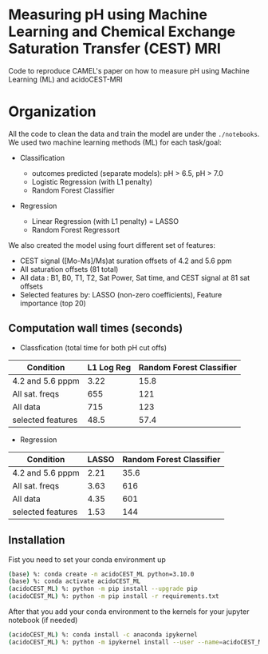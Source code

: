 # Measuring pH using Machine Learning and Chemical Exchange Saturation Transfer (CEST) MRI

 Code to reproduce CAMEL's paper on how to measure pH using Machine Learning (ML) and acidoCEST-MRI
 
# Organization
All the code to clean the data and train the model are under the `./notebooks`.
We used two machine learning methods (ML) for each task/goal:

- Classification 
    - outcomes predicted (separate models): pH > 6.5, pH > 7.0
    - Logistic Regression (with L1 penalty)
    - Random Forest Classifier
    

- Regression 
    - Linear Regression (with L1 penalty) = LASSO
    - Random Forest Regressort
    

 We also created the model using fourt different set of features:
 
 - CEST signal ([Mo-Ms]/Ms)at suration offsets of 4.2 and 5.6 ppm
 - All saturation offsets (81 total)
 - All data : B1, B0, T1, T2, Sat Power, Sat time, and  CEST signal at 81 sat offsets
 - Selected features by: LASSO (non-zero coefficients), Feature importance (top 20)
 
 
 
## Computation wall times (seconds)

- Classfication (total time for both pH cut offs)

| Condition        	| L1 Log Reg 	| Random Forest Classifier 	
|------------------	|------------	|--------------------------	|
| 4.2 and 5.6 pppm 	| 3.22       	| 15.8                    	| 
| All sat. freqs   	| 655        	| 121                      	|
| All data         	| 715        	| 123                     	| 
| selected features | 48.5        	| 57.4                     	| 


- Regression

| Condition        	|   LASSO 	    | Random Forest Classifier 	
|------------------	|------------	|--------------------------	|
| 4.2 and 5.6 pppm 	| 2.21       	| 35.6                    	| 
| All sat. freqs   	| 3.63        	| 616                      	|
| All data         	| 4.35        	| 601                      	| 
| selected features | 1.53        	| 144                    	| 



## Installation
 
Fist you need to set your conda environment up

``` bash
(base) %: conda create -n acidoCEST_ML python=3.10.0
(base) %: conda activate acidoCEST_ML
(acidoCEST_ML) %: python -m pip install --upgrade pip
(acidoCEST_ML) %: python -m pip install -r requirements.txt
```
After that you add your conda environment to the kernels for your jupyter notebook (if needed)

```bash
(acidoCEST_ML) %: conda install -c anaconda ipykernel
(acidoCEST_ML) %: python -m ipykernel install --user --name=acidoCEST_ML
```